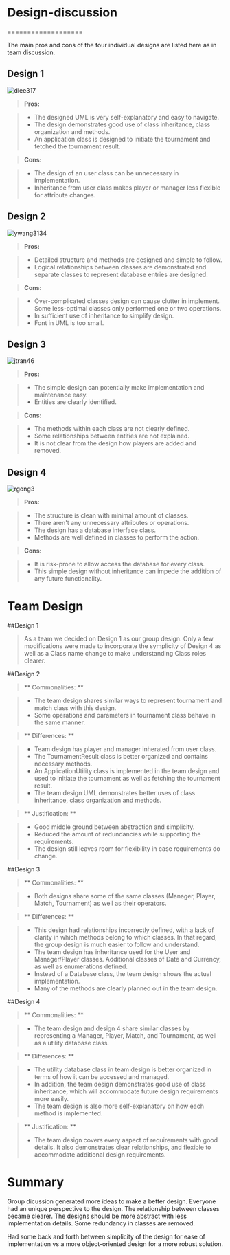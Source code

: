 # Design-discussion
===================

The main pros and cons of the four individual designs are listed here as in team discussion.


## Design 1
![dlee317](../Design-Individual/dlee317/design.png)



> **Pros:**

> - The designed UML is very self-explanatory and easy to navigate.
> - The design demonstrates good use of class inheritance, class organization and methods.
> - An application class is designed to initiate the tournament and fetched the tournament result.

> **Cons:**

> - The design of an user class can be unnecessary in implementation.
> - Inheritance from user class makes player or manager less flexible for attribute changes.
> 


## Design 2
![ywang3134](../Design-Individual/ywang3134/design.png)


> **Pros:**

> - Detailed structure and methods are designed and simple to follow.
> - Logical relationships between classes are demonstrated and separate classes to represent database entries are designed.

> **Cons:**

> - Over-complicated classes design can cause clutter in implement. Some less-optimal classes only performed one or two operations.  
> - In sufficient use of inheritance to simplify design.
> - Font in UML is too small.
> 


## Design 3
![jtran46](../Design-Individual/jtran46/design.png)


> **Pros:**

> - The simple design can potentially make implementation and maintenance easy. 
> - Entities are clearly identified.  

> **Cons:**

> - The methods within each class are not clearly defined.
> - Some relationships between entities are not explained.
> - It is not clear from the design how players are added and removed.
> 

## Design 4
![rgong3](../Design-Individual/rgong3/design.png)


> **Pros:**

> - The structure is clean with minimal amount of classes.
> - There aren't any unnecessary attributes or operations.
> - The design has a database interface class.
> - Methods are well defined in classes to perform the action.

> **Cons:**

> - It is risk-prone to allow access the database for every class. 
> - This simple design without inheritance can impede the addition of any future functionality.
> 


# Team Design

##Design 1

> As a team we decided on Design 1 as our group design.  Only a few modifications were made to incorporate the symplicity of Design 4 as well as a Class name change to make understanding Class roles clearer. 

##Design 2

> ** Commonalities: **

> - The team design shares similar ways to represent tournament and match class with this design.
> - Some operations and parameters in tournament class behave in the same manner.
 
> ** Differences: **

> - Team design has player and manager inherated from user class.
> - The TournamentResult class is better organized and contains necessary methods.
> - An ApplicationUtility class is implemented in the team design and used to initiate the tournament as well as fetching the tournament result.
> - The team design UML demonstrates better uses of class inheritance, class organization and methods.

> ** Justification: **

> - Good middle ground between abstraction and simplicity.
> - Reduced the amount of redundancies while supporting the requirements.
> - The design still leaves room for flexibility in case requirements do change.

##Design 3

> ** Commonalities: **

> - Both designs share some of the same classes (Manager, Player, Match, Tournament) as well as their operators.

> ** Differences: **

> - This design had relationships incorrectly defined, with a lack of clarity in which methods belong to which classes.  In that regard, the group design is much easier to follow and understand.
> - The team design has inheritance used for the User and Manager/Player classes.  Additional classes of Date and Currency, as well as enumerations defined.
> - Instead of a Database class, the team design shows the actual implementation.
> - Many of the methods are clearly planned out in the team design.

##Design 4

> ** Commonalities: **

> - The team design and design 4 share similar classes by representing a Manager, Player, Match, and Tournament, as well as a utility database class.
 
> ** Differences: **

> - The utility database class in team design is better organized in terms of how it can be accessed and managed.
> - In addition, the team design demonstrates good use of class inheritance, which will accommodate future design requirements more easily. 
> - The team design is also more self-explanatory on how each method is implemented. 

> ** Justification: **
> - The team design covers every aspect of requirements with good details. It also demonstrates clear relationships, and flexible to accommodate additional design requirements.
 
# Summary

Group dicussion generated more ideas to make a better design. Everyone had an unique perspective to the design. The relationship between classes became clearer. The designs should be more abstract with less implementation details. Some redundancy in classes are removed.  

Had some back and forth between simplicity of the design for ease of implementation vs a more object-oriented design for a more robust solution.
